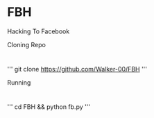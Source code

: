 # FBH
Hacking To Facebook

Cloning Repo
#
'''
git clone https://github.com/Walker-00/FBH
'''

Running
#

'''
cd FBH && python fb.py
'''
